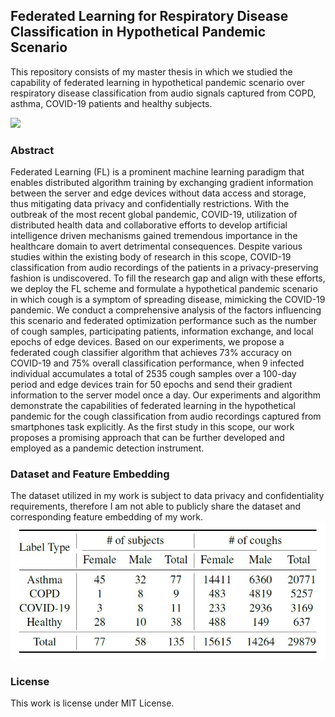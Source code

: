 ## Federated Learning for Respiratory Disease Classification in Hypothetical Pandemic Scenario
This repository consists of my master thesis in which we studied the capability of federated learning in hypothetical pandemic scenario over respiratory disease classification from audio signals captured from COPD, asthma, COVID-19 patients and healthy subjects.

![](https://github.com/ceylanmesut/Federated-Learning-for-Respiratory-Disease-Classification-from-Audio-Recordings-in-Pandemic-Scenario/tree/main/plots/experimental_setup.png)

### Abstract
Federated Learning (FL) is a prominent machine learning paradigm that enables distributed algorithm training by exchanging gradient information between the server and edge devices without data access and storage, thus mitigating data privacy and confidentially restrictions. With the outbreak of the most recent global pandemic, COVID-19, utilization of distributed health data and collaborative efforts to develop artificial intelligence driven mechanisms gained tremendous importance in the healthcare domain to avert detrimental consequences. Despite various studies within the existing body of research in this scope, COVID-19 classification from audio recordings of the patients in a privacy-preserving fashion is undiscovered. To fill the research gap and align with these efforts, we deploy the FL scheme and formulate a hypothetical pandemic scenario in which cough is a symptom of spreading disease, mimicking the COVID-19 pandemic. We conduct a comprehensive analysis of the factors influencing this scenario and federated optimization performance such as the number of cough samples, participating patients, information exchange, and local epochs of edge devices. Based on our experiments, we propose a federated cough classifier algorithm that achieves 73% accuracy on COVID-19 and 75% overall classification performance, when 9 infected individual accumulates a total of 2535 cough samples over a 100-day period and edge devices train for 50 epochs and send their gradient information to the server model once a day. Our experiments and algorithm demonstrate the capabilities of federated learning in the hypothetical pandemic for the cough classification from audio recordings captured from smartphones task explicitly. As the first study in this scope, our work proposes a promising approach that can be further developed and employed as a pandemic detection instrument.

### Dataset and Feature Embedding
The dataset utilized in my work is subject to data privacy and confidentiality requirements, therefore I am not able to publicly share the dataset and corresponding feature embedding of my work.
![](https://github.com/ceylanmesut/Federated-Learning-for-Respiratory-Disease-Classification-from-Audio-Recordings-in-Pandemic-Scenario/blob/main/plots/data_distribution.JPG)

### License
This work is license under MIT License.
